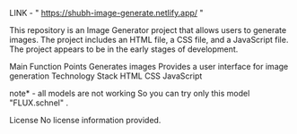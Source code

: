 
LINK - " https://shubh-image-generate.netlify.app/ "

This repository is an Image Generator project that allows users to generate images. The project includes an HTML file, a CSS file, and a JavaScript file. The project appears to be in the early stages of development.

Main Function Points
Generates images
Provides a user interface for image generation
Technology Stack
HTML
CSS
JavaScript

note* - all models are not working So you can try only this model "FLUX.schnel" .

License
No license information provided.
